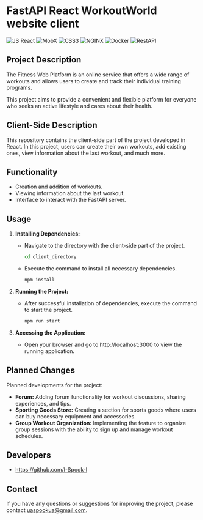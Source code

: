 # FastAPI React WorkoutWorld website client

![JS React](https://img.shields.io/badge/JS-React-61DAFB?logo=react)
![MobX](https://img.shields.io/badge/MobX-React_State_Management-yellowgreen)
![CSS3](https://img.shields.io/badge/CSS3-Development-blue?logo=css3)
![NGINX](https://img.shields.io/badge/NGINX-Web_Server-green?logo=nginx)
![Docker](https://img.shields.io/badge/Docker-Containerization-blue?logo=docker)
![RestAPI](https://img.shields.io/badge/RestAPI-Development-yellow)

## Project Description

The Fitness Web Platform is an online service that offers a wide range of workouts and allows users to create and track their individual training programs.

This project aims to provide a convenient and flexible platform for everyone who seeks an active lifestyle and cares about their health.

## Client-Side Description

This repository contains the client-side part of the project developed in React. In this project, users can create their own workouts, add existing ones, view information about the last workout, and much more.

## Functionality

- Creation and addition of workouts.
- Viewing information about the last workout.
- Interface to interact with the FastAPI server.

## Usage

1. **Installing Dependencies:**
   - Navigate to the directory with the client-side part of the project.
      ```bash
      cd client_directory
      ```
   - Execute the command to install all necessary dependencies.
      ```bash
      npm install
      ```

2. **Running the Project:**
   - After successful installation of dependencies, execute the command to start the project.
      ```bash
      npm run start
      ```

3. **Accessing the Application:**
   - Open your browser and go to http://localhost:3000 to view the running application.

## Planned Changes

Planned developments for the project:

- **Forum:** Adding forum functionality for workout discussions, sharing experiences, and tips.
- **Sporting Goods Store:** Creating a section for sports goods where users can buy necessary equipment and accessories.
- **Group Workout Organization:** Implementing the feature to organize group sessions with the ability to sign up and manage workout schedules.


## Developers

- https://github.com/l-Spook-l

## Contact

If you have any questions or suggestions for improving the project, please contact uaspookua@gmail.com.
